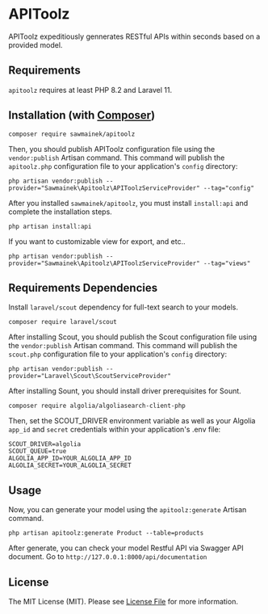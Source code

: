 # APIToolz

APIToolz expeditiously gennerates RESTful APIs within seconds based on a provided model.


## Requirements

`apitoolz` requires at least PHP 8.2 and Laravel 11.

## Installation (with [Composer](https://getcomposer.org))

```shell
composer require sawmainek/apitoolz
```

Then, you should publish APIToolz configuration file using the `vendor:publish` Artisan command. This command will publish the `apitoolz.php` configuration file to your application's `config` directory:

```shell
php artisan vendor:publish --provider="Sawmainek\Apitoolz\APIToolzServiceProvider" --tag="config"
```

After you installed `sawmainek/apitoolz`, you must install `install:api` and complete the installation steps.

```shell
php artisan install:api
```

If you want to customizable view for export, and etc..

```shell
php artisan vendor:publish --provider="Sawmainek\Apitoolz\APIToolzServiceProvider" --tag="views"
```


## Requirements Dependencies

Install `laravel/scout` dependency for full-text search to your models.

```shell
composer require laravel/scout
```

After installing Scout, you should publish the Scout configuration file using the `vendor:publish` Artisan command. This command will publish the `scout.php` configuration file to your application's `config` directory:

```shell
php artisan vendor:publish --provider="Laravel\Scout\ScoutServiceProvider"
```

After installing Sount, you should install driver prerequisites for Sount.

```shell
composer require algolia/algoliasearch-client-php
```

Then, set the SCOUT_DRIVER environment variable as well as your Algolia `app_id` and `secret` credentials within your application's .env file:

```shell
SCOUT_DRIVER=algolia
SCOUT_QUEUE=true
ALGOLIA_APP_ID=YOUR_ALGOLIA_APP_ID
ALGOLIA_SECRET=YOUR_ALGOLIA_SECRET
```

## Usage

Now, you can generate your model using the `apitoolz:generate` Artisan command.

```shell
php artisan apitoolz:generate Product --table=products
```

After generate, you can check your model Restful API via Swagger API document.
Go to `http://127.0.0.1:8000/api/documentation`

## License

The MIT License (MIT). Please see [License File](LICENSE.md) for more information.
